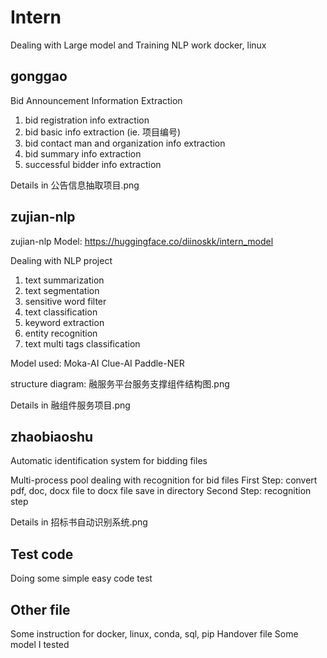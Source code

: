 # Intern 

Dealing with Large model and Training 
NLP work 
docker, linux 

## gonggao
Bid Announcement Information Extraction 

1. bid registration info extraction
2. bid basic info extraction (ie. 项目编号)
3. bid contact man and organization info extraction
4. bid summary info extraction
5. successful bidder info extraction

Details in 公告信息抽取项目.png

## zujian-nlp
zujian-nlp
Model: https://huggingface.co/diinoskk/intern_model

Dealing with NLP project
1. text summarization
2. text segmentation
3. sensitive word filter
4. text classification
5. keyword extraction
6. entity recognition
7. text multi tags classification

Model used:
  Moka-AI
  Clue-AI
  Paddle-NER

structure diagram: 融服务平台服务支撑组件结构图.png

Details in 融组件服务项目.png

## zhaobiaoshu
Automatic identification system for bidding files

Multi-process pool dealing with recognition for bid files
First Step: 
  convert pdf, doc, docx file to docx file
  save in directory
Second Step:
  recognition step

Details in 招标书自动识别系统.png

## Test code

Doing some simple easy code test

## Other file

Some instruction for docker, linux, conda, sql, pip
Handover file
Some model I tested
